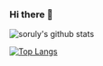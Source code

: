### Hi there 👋

<!--
**spraycompany/spraycompany** is a ✨ _special_ ✨ repository because its `README.md` (this file) appears on your GitHub profile.

Here are some ideas to get you started:

- 🔭 I’m currently working on ...
- 🌱 I’m currently learning ...
- 👯 I’m looking to collaborate on ...
- 🤔 I’m looking for help with ...
- 💬 Ask me about ...
- 📫 How to reach me: ...
- 😄 Pronouns: ...
- ⚡ Fun fact: ...
-->

![soruly's github stats](https://github-readme-stats.vercel.app/api?username=spraycompany&show_icons=true)

[![Top Langs](https://github-readme-stats.vercel.app/api/top-langs/?username=spraycompany&layout=compact&langs_count=12)](https://github-readme-stats.vercel.app/api/top-langs/?username=spraycompany&layout=compact&langs_count=12)
